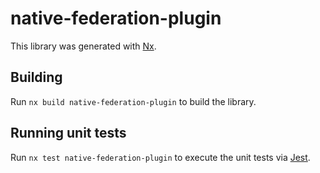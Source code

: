 # native-federation-plugin

This library was generated with [Nx](https://nx.dev).

## Building

Run `nx build native-federation-plugin` to build the library.

## Running unit tests

Run `nx test native-federation-plugin` to execute the unit tests via [Jest](https://jestjs.io).
